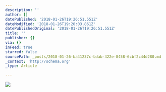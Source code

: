 ```yaml
---
description: ''
author: []
datePublished: '2018-01-26T19:26:51.551Z'
dateModified: '2018-01-26T19:20:03.861Z'
datePublishedOriginal: '2018-01-26T19:26:51.551Z'
title: ''
publisher: {}
via: {}
inFeed: true
starred: false
sourcePath: _posts/2018-01-26-ba41237c-bdab-422e-8458-6cbf2c44d280.md
_context: 'http://schema.org'
_type: Article

---
```

![](https://the-grid-user-content.s3-us-west-2.amazonaws.com/38112a8d-0dd9-43f6-bd52-c15195c239b9.jpg)